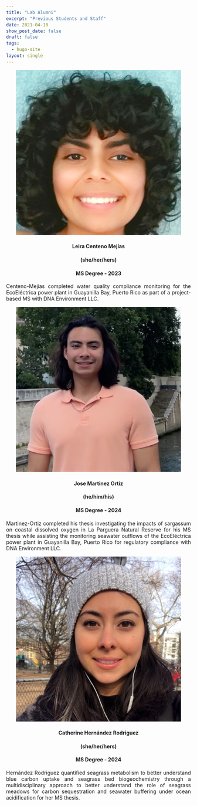```yaml
---
title: "Lab Alumni"
excerpt: "Previous Students and Staff"
date: 2021-04-10
show_post_date: false
draft: false
tags:
  - hugo-site
layout: single
---
```


<div style="text-align: center;">
<img src="LeiraCentenoMejias.png" width="450">

#### Leira Centeno Mejías
#### (she/her/hers)
#### MS Degree - 2023
</div>

<div style="text-align: justify;">

Centeno-Mejias completed water quality compliance monitoring for the EcoEléctrica power plant in Guayanilla Bay, Puerto Rico as part of a project-based MS with DNA Environment LLC. 

</div>

<div style="text-align: center;">
<img src="JoseMartinezOrtiz.PNG" width="450">

#### Jose Martinez Ortiz
#### (he/him/his)
#### MS Degree - 2024
</div>

<div style="text-align: justify;">

Martinez-Ortiz completed his thesis investigating the impacts of sargassum on coastal dissolved oxygen in La Parguera Natural Reserve for his MS thesis while assisting the monitoring seawater outflows of the EcoEléctrica power plant in Guayanilla Bay, Puerto Rico for regulatory compliance with DNA Environment LLC.  

</div>

<div style="text-align: center;">
<img src="CatherineHernandezRodriguez.png" width="450">

#### Catherine Hernández Rodriguez
#### (she/her/hers)
#### MS Degree - 2024
</div>

<div style="text-align: justify;">

Hernández Rodriguez quantified seagrass metabolism to better understand blue carbon uptake and seagrass bed biogeochemistry through a multidisciplinary approach to better understand the role of seagrass meadows for carbon sequestration and seawater buffering under ocean acidification for her MS thesis.

</div>